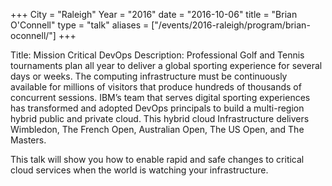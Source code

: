 +++ City = "Raleigh" Year = "2016" date = "2016-10-06" title = "Brian O'Connell" type = "talk" aliases = ["/events/2016-raleigh/program/brian-oconnell/"]
+++

Title: Mission Critical DevOps
Description:
Professional Golf and Tennis tournaments plan all year to deliver a global sporting experience for several days or weeks.  The computing infrastructure must be continuously available for millions of visitors that produce hundreds of thousands of concurrent sessions.  IBM’s team that serves digital sporting experiences has transformed and adopted DevOps principals to build a multi-region hybrid public and private cloud.   This hybrid cloud Infrastructure delivers Wimbledon, The French Open, Australian Open, The US Open, and The Masters. 

This talk will show you how to enable rapid and safe changes to critical cloud services when the world is watching your infrastructure.   
